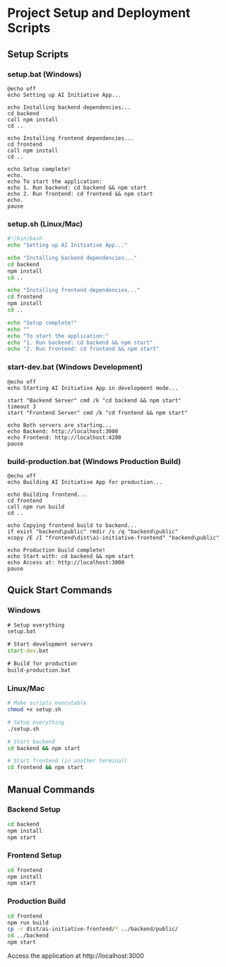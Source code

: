# Project Setup and Deployment Scripts

## Setup Scripts

### setup.bat (Windows)
```batch
@echo off
echo Setting up AI Initiative App...

echo Installing backend dependencies...
cd backend
call npm install
cd ..

echo Installing frontend dependencies...
cd frontend
call npm install
cd ..

echo Setup complete!
echo.
echo To start the application:
echo 1. Run backend: cd backend && npm start
echo 2. Run frontend: cd frontend && npm start
echo.
pause
```

### setup.sh (Linux/Mac)
```bash
#!/bin/bash
echo "Setting up AI Initiative App..."

echo "Installing backend dependencies..."
cd backend
npm install
cd ..

echo "Installing frontend dependencies..."
cd frontend
npm install
cd ..

echo "Setup complete!"
echo ""
echo "To start the application:"
echo "1. Run backend: cd backend && npm start"
echo "2. Run frontend: cd frontend && npm start"
```

### start-dev.bat (Windows Development)
```batch
@echo off
echo Starting AI Initiative App in development mode...

start "Backend Server" cmd /k "cd backend && npm start"
timeout 3
start "Frontend Server" cmd /k "cd frontend && npm start"

echo Both servers are starting...
echo Backend: http://localhost:3000
echo Frontend: http://localhost:4200
pause
```

### build-production.bat (Windows Production Build)
```batch
@echo off
echo Building AI Initiative App for production...

echo Building frontend...
cd frontend
call npm run build
cd ..

echo Copying frontend build to backend...
if exist "backend\public" rmdir /s /q "backend\public"
xcopy /E /I "frontend\dist\ai-initiative-frontend" "backend\public"

echo Production build complete!
echo Start with: cd backend && npm start
echo Access at: http://localhost:3000
pause
```

## Quick Start Commands

### Windows
```cmd
# Setup everything
setup.bat

# Start development servers
start-dev.bat

# Build for production
build-production.bat
```

### Linux/Mac
```bash
# Make scripts executable
chmod +x setup.sh

# Setup everything
./setup.sh

# Start backend
cd backend && npm start

# Start frontend (in another terminal)
cd frontend && npm start
```

## Manual Commands

### Backend Setup
```bash
cd backend
npm install
npm start
```

### Frontend Setup
```bash
cd frontend
npm install
npm start
```

### Production Build
```bash
cd frontend
npm run build
cp -r dist/ai-initiative-frontend/* ../backend/public/
cd ../backend
npm start
```

Access the application at http://localhost:3000
